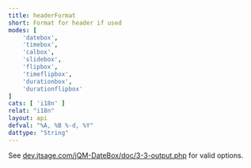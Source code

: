 ```yaml
---
title: headerFormat
short: Format for header if used
modes: [
	'datebox',
	'timebox',
	'calbox',
	'slidebox',
	'flipbox',
	'timeflipbox',
	'durationbox',
	'durationflipbox'
]
cats: [ 'i18n' ]
relat: "i18n"
layout: api
defval: "%A, %B %-d, %Y"
dattype: "String"
---
```


See <a href='http://dev.jtsage.com/jQM-DateBox/doc/3-3-output.php'>dev.jtsage.com/jQM-DateBox/doc/3-3-output.php</a> for valid options.
